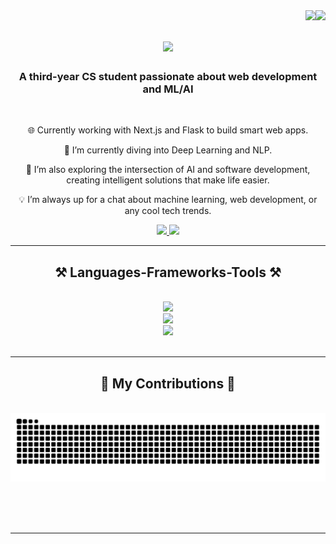 <div>
    <img align="right" src="https://visitor-badge.laobi.icu/badge?page_id=quythanh.quythanh" />
    <img align="right" src="https://img.shields.io/github/followers/quythanh?logo=github&color=0891b2&labelColor=000000" />
</div>

<h1 align="center">
    <img src="https://readme-typing-svg.herokuapp.com/?font=Righteous&size=35&center=true&vCenter=true&width=500&height=70&duration=4000&lines=Hi+There!+👋;+I'm+Thành!;" />
</h1>

<h3 align="center">A third-year CS student passionate about web development and ML/AI</h3>

<br/>

<div align="center">
 
🌐 Currently working with Next.js and Flask to build smart web apps.

🌱 I’m currently diving into Deep Learning and NLP.

🤖 I’m also exploring the intersection of AI and software development, creating intelligent solutions that make life easier.

💡 I’m always up for a chat about machine learning, web development, or any cool tech trends.

 </div>
 
<div align="center"> 
  <a href="mailto:quythanh.dev@icloud.com">
    <img src="https://img.shields.io/badge/Gmail-333333?style=for-the-badge&logo=gmail&logoColor=red" />
  </a>
  <a href="[https://linkedin.com/in/pedro-sales-muniz](https://www.linkedin.com/in/thanh-tsan-quy-43636b21b/)" target="_blank">
    <img src="https://img.shields.io/badge/LinkedIn-0077B5?style=for-the-badge&logo=linkedin&logoColor=white" target="_blank" />
  </a>
</div>

 <hr/>
 
<h2 align="center">⚒️ Languages-Frameworks-Tools ⚒️</h2>
<br/>
<div align="center">
    <img src="https://skillicons.dev/icons?i=html,css,scss,javascript,typescript,react,tailwind,bootstrap,mui,nextjs" />
    <br>
    <img src="https://skillicons.dev/icons?i=python,flask,mysql,sqlite,firebase" />
    <br>
    <img src="https://skillicons.dev/icons?i=git,github,linux,docker" />
</div>

<br/>
<hr/>

<div align="center">
  <h2>🐍 My Contributions 🐍</h2>
  <br>
  <img alt="snake eating my contributions" src="https://raw.githubusercontent.com/quythanh/quythanh/output/github-contribution-grid-snake.svg" />
  
  <br/><br/><br/>
</div>

<hr/>
